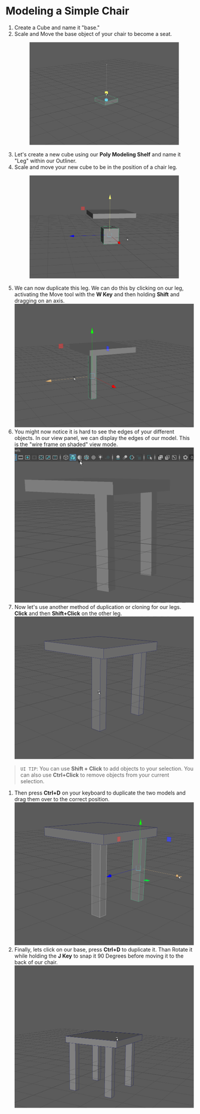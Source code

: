 # Modeling a Simple Chair

1. Create a Cube and name it "base."
1. Scale and Move the base object of your chair to become a seat.<figure><img src = "/assets/images/maya_chair_base.gif" > </figure>
2. Let's create a new cube using our **Poly Modeling Shelf** and name it "Leg" within our Outliner.
3. Scale and move your new cube to be in the position of a chair leg.<figure><img src = "/assets/images/maya_chair_leg.gif" > </figure>
4. We can now duplicate this leg. We can do this by clicking on our leg, activating the Move tool with the **W Key** and then holding **Shift** and dragging on an axis.<img src = "/assets/images/maya_chair_leg_duplication.gif" >
5. You might now notice it is hard to see the edges of your different objects. In our view panel, we can display the edges of our model. This is the "wire frame on shaded" view mode.<img src = "/assets/images/maya_chair_edges.gif" >
6. Now let's use another method of duplication or cloning for our legs. **Click** and then **Shift+Click** on the other leg. <img src = "/assets/images/maya_chair_multi_select.gif" >
>`UI TIP`: You can use **Shift + Click** to add objects to your selection. You can also use **Ctrl+Click** to remove objects from your current selection.
1. Then press **Ctrl+D** on your keyboard to duplicate the two models and drag them over to the correct position.<img src = "/assets/images/maya_chair_leg_back.gif" >
2. Finally, lets click on our base, press **Ctrl+D** to duplicate it. Than Rotate it while holding the **J Key** to snap it 90 Degrees before moving it to the back of our chair.<img src = "/assets/images/maya_chair_back.gif" >